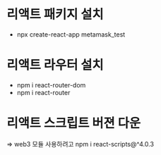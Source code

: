 # 리액트 패키지 설치
- npx create-react-app metamask_test

# 리액트 라우터 설치
- npm i react-router-dom
- npm i react-router

# 리액트 스크립트 버젼 다운
=> web3 모듈 사용하려고
npm i react-scripts@^4.0.3